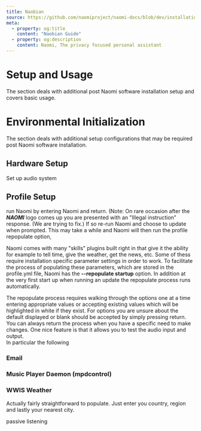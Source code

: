 ```yaml
---
title: Naobian
source: https://github.com/naomiproject/naomi-docs/blob/dev/installation/naobian.md
meta:
  - property: og:title
    content: "Naobian Guide"
  - property: og:description
    content: Naomi, The privacy focused personal assistant
---
```

# Setup and Usage
The section deals with additional post Naomi software installation setup and covers basic usage.
# Environmental Initialization
The section deals with additional setup configurations that may be required post Naomi software installation.
## Hardware Setup
Set up audio system
## Profile Setup

run Naomi by entering Naomi and return. (Note: On rare occasion after the **_NAOMI_** logo comes up you are presented with an "Illegal instruction" response. (We are trying to fix.) If so re-run Naomi and choose to update when prompted. This may take a while and Naomi will then run the profile repopulate option,

Naomi comes with many "skills" plugins built right in that give it the ability for example to tell time, give the weather, get the news, etc. Some of thess require installation specific parameter settings in order to work. To facilitate the process of populating these parameters, which are stored in the profile.yml file, Naomi has the **--repopulate startup** option. In addition at the very first start up when running an update the repopulate process runs automatically.

The repopulate process requires walking through the options one at a time entering appropriate values or accepting existing values which will be highlighted in white if they exist. For options you are unsure about the default displayed or blank should be accepted by simply pressing return. You can always return the process when you have a specific need to make changes. One nice feature is that it allows you to test the audio input and output.  
In particular the following
### Email

### Music Player Daemon (mpdcontrol)

### WWIS Weather
Actually fairly straightforward to populate. Just enter you country, region and lastly your nearest city.

passive listening
